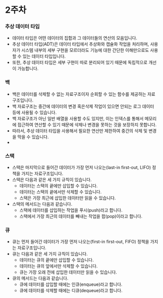 # 2주차

### 추상 데이터 타입

- 데이터 타입은 어떤 데이터의 집합과 그 데이터들의 연산의 모음입니다.
- 추상 데이터 타입(ADT)은 데이터 타입에서 추상화와 캡슐화 작업을 처리하며, 사용자가 시스템 내부의 세부 구현을 모르더라도 기능에 대한 간단한 이해만으로도 사용할 수 있는 데이터 타입입니다.
- 또한, 추상 데이터 타입은 세부 구현이 따로 분리되어 있기 때문에 독립적으로 개선이 가능합니다.

### 백

- 백은 데이터를 삭제할 수 없는 자료구조이자 순회할 수 있는 함수를 제공하는 자료구조입니다.
- 백 자료구조는 중간에 데이터의 변경 혹은삭제 작업이 있으면 안되는 로그 데이터 등에 사용될 수 있습니다.
- 백 자료구조가 아닌 일반 배열을 사용할 수도 있지만, 이는 인덱스를 통해서 메모리에 접근하여 연산할 수 있기 때문에 삭제나 변경을 못하는 것을 보장하지 못합니다.
- 따라서, 추상 데이터 타입을 사용해서 필요한 연산만 제한하여 중간의 삭제 및 변경을 막을 수 있습니다.
- 

### 스택

- 스택은 마지막으로 들어간 데이터가 가장 먼저 나오는(last-in first-out, LIFO) 정책을 가지는 자료구조입니다.
- 스택은 다음과 같은 세 가지 규칙이 있습니다.
    - 데이터는 스택의 끝에만 삽입할 수 있습니다.
    - 데이터는 스택의 끝에서만 삭제할 수 있습니다.
    - 스택은 가장 최근에 삽입한 데이터만 읽을 수 있습니다.
- 스택의 메서드는 다음과 같습니다.
    - 스택에 데이터를 삽입하는 작업을 푸시(push)라고 합니다.
    - 스택에서 가장 최근의 데이터를 빼내는 작업을 팝(pop)이라고 합니다.

### 큐

- 큐는 먼저 들어간 데이터가 가장 먼저 나오는(first-in first-out, FIFO) 정책을 가지는 자료구조입니다.
- 큐는 다음과 같은 세 가지 규칙이 있습니다.
    - 데이터는 큐의 끝에만 삽입할 수 있습니다.
    - 데이터는 큐의 앞에서만 삭제할 수 있습니다.
    - 큐는 가장 오래 전에 삽입한 데이터만 읽을 수 있습니다.
- 큐의 메서드는 다음과 같습니다.
    - 큐에 데이터를 삽입할 때에는 인큐(enqueue)라고 합니다.
    - 큐에 데이터를 삭제할 때에는 디큐(dequeue)라고 합니다.
